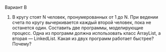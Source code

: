 Вариант B
1. В кругу стоят N человек, пронумерованных от 1 до N. При ведении счета по
   кругу вычеркивается каждый второй человек, пока не останется один.
   Составить две программы, моделирующие процесс. Одна из программ
   должна использовать класс ArrayList, а вторая — LinkedList. Какая из
   двух программ работает быстрее? Почему?
